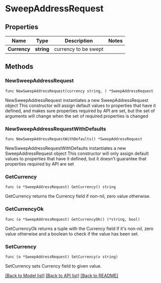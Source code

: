 # SweepAddressRequest

## Properties

Name | Type | Description | Notes
------------ | ------------- | ------------- | -------------
**Currency** | **string** | currency to be swept | 

## Methods

### NewSweepAddressRequest

`func NewSweepAddressRequest(currency string, ) *SweepAddressRequest`

NewSweepAddressRequest instantiates a new SweepAddressRequest object
This constructor will assign default values to properties that have it defined,
and makes sure properties required by API are set, but the set of arguments
will change when the set of required properties is changed

### NewSweepAddressRequestWithDefaults

`func NewSweepAddressRequestWithDefaults() *SweepAddressRequest`

NewSweepAddressRequestWithDefaults instantiates a new SweepAddressRequest object
This constructor will only assign default values to properties that have it defined,
but it doesn't guarantee that properties required by API are set

### GetCurrency

`func (o *SweepAddressRequest) GetCurrency() string`

GetCurrency returns the Currency field if non-nil, zero value otherwise.

### GetCurrencyOk

`func (o *SweepAddressRequest) GetCurrencyOk() (*string, bool)`

GetCurrencyOk returns a tuple with the Currency field if it's non-nil, zero value otherwise
and a boolean to check if the value has been set.

### SetCurrency

`func (o *SweepAddressRequest) SetCurrency(v string)`

SetCurrency sets Currency field to given value.



[[Back to Model list]](../README.md#documentation-for-models) [[Back to API list]](../README.md#documentation-for-api-endpoints) [[Back to README]](../README.md)


